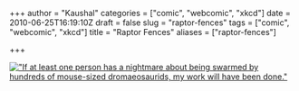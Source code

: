 +++
author = "Kaushal"
categories = ["comic", "webcomic", "xkcd"]
date = 2010-06-25T16:19:10Z
draft = false
slug = "raptor-fences"
tags = ["comic", "webcomic", "xkcd"]
title = "Raptor Fences"
aliases = ["raptor-fences"]

+++

[!["If at least one person has a nightmare about being swarmed by hundreds of mouse-sized dromaeosaurids, my work will have been done."](http://imgs.xkcd.com/comics/raptor_fences.png "If at least one person has a nightmare about being swarmed by hundreds of mouse-sized dromaeosaurids, my work will have been done.")](http://xkcd.com/758/)
